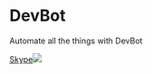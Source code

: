 # DevBot
Automate all the things with DevBot

<a href='https://join.skype.com/bot/7e25209b-e6d5-41d7-bb40-dbcb248f9456'>Skype<img src='https://dev.botframework.com/Client/Images/Add-To-MSTeams-Buttons.png'></a>